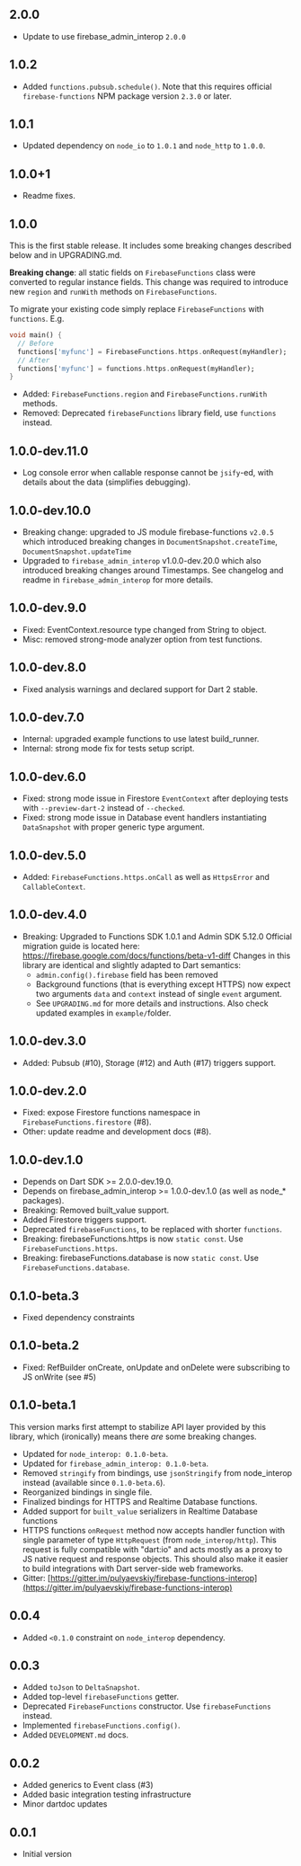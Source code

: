 ## 2.0.0

- Update to use firebase_admin_interop `2.0.0`
  
## 1.0.2

- Added `functions.pubsub.schedule()`. Note that this requires official `firebase-functions` NPM
  package version `2.3.0` or later.

## 1.0.1

- Updated dependency on `node_io` to `1.0.1` and `node_http` to `1.0.0`.

## 1.0.0+1

- Readme fixes.

## 1.0.0

This is the first stable release. It includes some breaking changes described below and in
UPGRADING.md.

**Breaking change**: all static fields on `FirebaseFunctions` class were converted to regular
instance fields. This change was required to introduce new `region` and `runWith` methods on
`FirebaseFunctions`.

To migrate your existing code simply replace `FirebaseFunctions` with `functions`. E.g.

```dart
void main() {
  // Before
  functions['myfunc'] = FirebaseFunctions.https.onRequest(myHandler);
  // After
  functions['myfunc'] = functions.https.onRequest(myHandler);
}
```

- Added: `FirebaseFunctions.region` and `FirebaseFunctions.runWith` methods.
- Removed: Deprecated `firebaseFunctions` library field, use `functions` instead.

## 1.0.0-dev.11.0

- Log console error when callable response cannot be `jsify`-ed, with details about the data
  (simplifies debugging).

## 1.0.0-dev.10.0

- Breaking change: upgraded to JS module firebase-functions `v2.0.5` which introduced breaking
    changes in `DocumentSnapshot.createTime`, `DocumentSnapshot.updateTime`
- Upgraded to `firebase_admin_interop` v1.0.0-dev.20.0 which also introduced breaking changes
    around Timestamps. See changelog and readme in `firebase_admin_interop` for more details.

## 1.0.0-dev.9.0

- Fixed: EventContext.resource type changed from String to object.
- Misc: removed strong-mode analyzer option from test functions.

## 1.0.0-dev.8.0

- Fixed analysis warnings and declared support for Dart 2 stable.

## 1.0.0-dev.7.0

- Internal: upgraded example functions to use latest build_runner.
- Internal: strong mode fix for tests setup script.

## 1.0.0-dev.6.0

- Fixed: strong mode issue in Firestore `EventContext` after deploying
    tests with `--preview-dart-2` instead of `--checked`.
- Fixed: strong mode issue in Database event handlers instantiating
    `DataSnapshot` with proper generic type argument.

## 1.0.0-dev.5.0

- Added: `FirebaseFunctions.https.onCall` as well as `HttpsError` and
    `CallableContext`.

## 1.0.0-dev.4.0

- Breaking: Upgraded to Functions SDK 1.0.1 and Admin SDK 5.12.0
  Official migration guide is located here: https://firebase.google.com/docs/functions/beta-v1-diff
  Changes in this library are identical and slightly adapted to Dart
  semantics:
  * `admin.config().firebase` field has been removed
  * Background functions (that is everything except HTTPS) now
    expect two arguments `data` and `context` instead of single `event`
    argument.
  * See `UPGRADING.md` for more details and instructions. Also check updated
    examples in `example/`folder.

## 1.0.0-dev.3.0

- Added: Pubsub (#10), Storage (#12) and Auth (#17) triggers support.

## 1.0.0-dev.2.0

- Fixed: expose Firestore functions namespace in `FirebaseFunctions.firestore` (#8).
- Other: update readme and development docs (#8).

## 1.0.0-dev.1.0

- Depends on Dart SDK >= 2.0.0-dev.19.0.
- Depends on firebase_admin_interop >= 1.0.0-dev.1.0 (as well as node_* packages).
- Breaking: Removed built_value support.
- Added Firestore triggers support.
- Deprecated `firebaseFunctions`, to be replaced with shorter `functions`.
- Breaking: firebaseFunctions.https is now `static const`. Use `FirebaseFunctions.https`.
- Breaking: firebaseFunctions.database is now `static const`. Use `FirebaseFunctions.database`.

## 0.1.0-beta.3

- Fixed dependency constraints

## 0.1.0-beta.2

- Fixed: RefBuilder onCreate, onUpdate and onDelete were subscribing to JS onWrite (see #5)

## 0.1.0-beta.1

This version marks first attempt to stabilize API layer provided
by this library, which (ironically) means there _are_ some breaking
changes.

- Updated for `node_interop: 0.1.0-beta`.
- Updated for `firebase_admin_interop: 0.1.0-beta`.
- Removed `stringify` from bindings, use `jsonStringify` from
  node_interop instead (available since `0.1.0-beta.6`).
- Reorganized bindings in single file.
- Finalized bindings for HTTPS and Realtime Database functions.
- Added support for `built_value` serializers in Realtime Database
  functions
- HTTPS functions `onRequest` method now accepts handler function with
  single parameter of type `HttpRequest` (from `node_interop/http`).
  This request is fully compatible with "dart:io" and acts mostly
  as a proxy to JS native request and response objects. This should
  also make it easier to build integrations with Dart server-side web
  frameworks.
- Gitter: [https://gitter.im/pulyaevskiy/firebase-functions-interop](https://gitter.im/pulyaevskiy/firebase-functions-interop)

## 0.0.4

- Added `<0.1.0` constraint on `node_interop` dependency.

## 0.0.3

- Added `toJson` to `DeltaSnapshot`.
- Added top-level `firebaseFunctions` getter.
- Deprecated `FirebaseFunctions` constructor. Use `firebaseFunctions` instead.
- Implemented `firebaseFunctions.config()`.
- Added `DEVELOPMENT.md` docs.

## 0.0.2

- Added generics to Event class (#3)
- Added basic integration testing infrastructure
- Minor dartdoc updates

## 0.0.1

- Initial version

